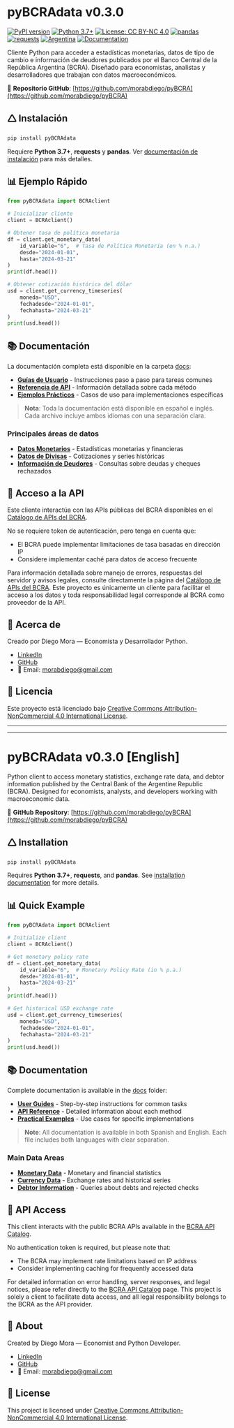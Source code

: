 # pyBCRAdata v0.3.0

[![PyPI version](https://img.shields.io/pypi/v/pyBCRAdata.svg?logo=pypi&logoColor=white)](https://badge.fury.io/py/pyBCRAdata)
[![Python 3.7+](https://img.shields.io/badge/python-3.7+-blue.svg?logo=python&logoColor=white)](https://www.python.org/downloads/)
[![License: CC BY-NC 4.0](https://img.shields.io/badge/License-CC%20BY--NC%204.0-lightgrey.svg?logo=creative-commons&logoColor=white)](http://creativecommons.org/licenses/by-nc/4.0/)
[![pandas](https://img.shields.io/badge/pandas-dependency-brightgreen.svg?logo=pandas&logoColor=white)](https://pandas.pydata.org/)
[![requests](https://img.shields.io/badge/requests-dependency-blue.svg?logo=python&logoColor=white)](https://docs.python-requests.org/)
[![Argentina](https://img.shields.io/badge/Country-Argentina-blue.svg?logo=data:image/svg+xml;base64,PHN2ZyB4bWxucz0iaHR0cDovL3d3dy53My5vcmcvMjAwMC9zdmciIHdpZHRoPSI4MDAiIGhlaWdodD0iNTAwIj48cGF0aCBmaWxsPSIjNzRBQ0RGIiBkPSJNMCAwaDgwMHY1MDBIMHoiLz48cGF0aCBmaWxsPSIjZmZmIiBkPSJNMCAxNjdoODAwdjE2NkgweiIvPjxjaXJjbGUgZmlsbD0iI0ZDRDExNiIgY3g9IjQwMCIgY3k9IjI1MCIgcj0iNTgiLz48L3N2Zz4=)](https://www.bcra.gob.ar/)
[![Documentation](https://img.shields.io/badge/docs-GitHub-yellow.svg?logo=github&logoColor=white)](https://github.com/morabdiego/pyBCRA/tree/main/docs)

Cliente Python para acceder a estadísticas monetarias, datos de tipo de cambio e información de deudores publicados por el Banco Central de la República Argentina (BCRA).
Diseñado para economistas, analistas y desarrolladores que trabajan con datos macroeconómicos.

📍 **Repositorio GitHub**: [https://github.com/morabdiego/pyBCRA](https://github.com/morabdiego/pyBCRA)

## 🛆 Instalación

```bash
pip install pyBCRAdata
```

Requiere **Python 3.7+**, **requests** y **pandas**. Ver [documentación de instalación](docs/guides/installation.md) para más detalles.

## 📊 Ejemplo Rápido

```python
from pyBCRAdata import BCRAclient

# Inicializar cliente
client = BCRAclient()

# Obtener tasa de política monetaria
df = client.get_monetary_data(
    id_variable="6",  # Tasa de Política Monetaria (en % n.a.)
    desde="2024-01-01",
    hasta="2024-03-21"
)
print(df.head())

# Obtener cotización histórica del dólar
usd = client.get_currency_timeseries(
    moneda="USD",
    fechadesde="2024-01-01",
    fechahasta="2024-03-21"
)
print(usd.head())
```

## 📚 Documentación

La documentación completa está disponible en la carpeta [docs](docs/):

- **[Guías de Usuario](docs/guides/)** - Instrucciones paso a paso para tareas comunes
- **[Referencia de API](docs/api/)** - Información detallada sobre cada método
- **[Ejemplos Prácticos](docs/examples/)** - Casos de uso para implementaciones específicas

> **Nota**: Toda la documentación está disponible en español e inglés. Cada archivo incluye ambos idiomas con una separación clara.

### Principales áreas de datos

- **[Datos Monetarios](docs/guides/monetary_data.md)** - Estadísticas monetarias y financieras
- **[Datos de Divisas](docs/guides/currency_data.md)** - Cotizaciones y series históricas
- **[Información de Deudores](docs/guides/debtors_data.md)** - Consultas sobre deudas y cheques rechazados

## 🔑 Acceso a la API

Este cliente interactúa con las APIs públicas del BCRA disponibles en el [Catálogo de APIs del BCRA](https://www.bcra.gob.ar/BCRAyVos/catalogo-de-APIs-banco-central.asp).

No se requiere token de autenticación, pero tenga en cuenta que:
- El BCRA puede implementar limitaciones de tasa basadas en dirección IP
- Considere implementar caché para datos de acceso frecuente

Para información detallada sobre manejo de errores, respuestas del servidor y avisos legales, consulte directamente la página del [Catálogo de APIs del BCRA](https://www.bcra.gob.ar/BCRAyVos/catalogo-de-APIs-banco-central.asp). Este proyecto es únicamente un cliente para facilitar el acceso a los datos y toda responsabilidad legal corresponde al BCRA como proveedor de la API.

## 👋 Acerca de

Creado por Diego Mora — Economista y Desarrollador Python.

- [LinkedIn](https://www.linkedin.com/in/morabdiego)
- [GitHub](https://github.com/morabdiego)
- 📧 Email: morabdiego@gmail.com

## 📜 Licencia

Este proyecto está licenciado bajo [Creative Commons Attribution-NonCommercial 4.0 International License](http://creativecommons.org/licenses/by-nc/4.0/).

---

---

# pyBCRAdata v0.3.0 [English]

Python client to access monetary statistics, exchange rate data, and debtor information published by the Central Bank of the Argentine Republic (BCRA).
Designed for economists, analysts, and developers working with macroeconomic data.

📍 **GitHub Repository**: [https://github.com/morabdiego/pyBCRA](https://github.com/morabdiego/pyBCRA)

## 🛆 Installation

```bash
pip install pyBCRAdata
```

Requires **Python 3.7+**, **requests**, and **pandas**. See [installation documentation](docs/guides/installation.md) for more details.

## 📊 Quick Example

```python
from pyBCRAdata import BCRAclient

# Initialize client
client = BCRAclient()

# Get monetary policy rate
df = client.get_monetary_data(
    id_variable="6",  # Monetary Policy Rate (in % p.a.)
    desde="2024-01-01",
    hasta="2024-03-21"
)
print(df.head())

# Get historical USD exchange rate
usd = client.get_currency_timeseries(
    moneda="USD",
    fechadesde="2024-01-01",
    fechahasta="2024-03-21"
)
print(usd.head())
```

## 📚 Documentation

Complete documentation is available in the [docs](docs/) folder:

- **[User Guides](docs/guides/)** - Step-by-step instructions for common tasks
- **[API Reference](docs/api/)** - Detailed information about each method
- **[Practical Examples](docs/examples/)** - Use cases for specific implementations

> **Note**: All documentation is available in both Spanish and English. Each file includes both languages with clear separation.

### Main Data Areas

- **[Monetary Data](docs/guides/monetary_data.md)** - Monetary and financial statistics
- **[Currency Data](docs/guides/currency_data.md)** - Exchange rates and historical series
- **[Debtor Information](docs/guides/debtors_data.md)** - Queries about debts and rejected checks

## 🔑 API Access

This client interacts with the public BCRA APIs available in the [BCRA API Catalog](https://www.bcra.gob.ar/BCRAyVos/catalogo-de-APIs-banco-central.asp).

No authentication token is required, but please note that:
- The BCRA may implement rate limitations based on IP address
- Consider implementing caching for frequently accessed data

For detailed information on error handling, server responses, and legal notices, please refer directly to the [BCRA API Catalog](https://www.bcra.gob.ar/BCRAyVos/catalogo-de-APIs-banco-central.asp) page. This project is solely a client to facilitate data access, and all legal responsibility belongs to the BCRA as the API provider.

## 👋 About

Created by Diego Mora — Economist and Python Developer.

- [LinkedIn](https://www.linkedin.com/in/morabdiego)
- [GitHub](https://github.com/morabdiego)
- 📧 Email: morabdiego@gmail.com

## 📜 License

This project is licensed under [Creative Commons Attribution-NonCommercial 4.0 International License](http://creativecommons.org/licenses/by-nc/4.0/).

